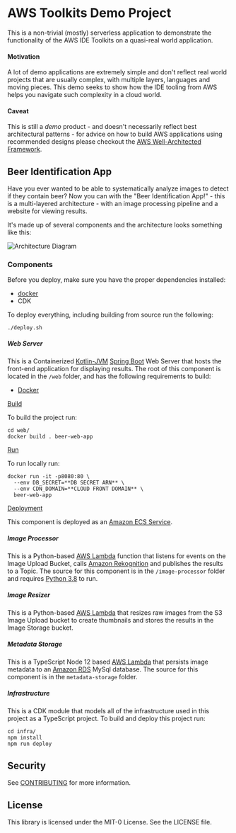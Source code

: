 # AWS Toolkits Demo Project

This is a non-trivial (mostly) serverless application to demonstrate the functionality of
the AWS IDE Toolkits on a quasi-real world application.

#### Motivation
A lot of demo applications are extremely simple and don't reflect real world projects that 
are usually complex, with multiple layers, languages and moving pieces. This demo seeks to 
show how the IDE tooling from AWS helps you navigate such complexity in a cloud world.

#### Caveat
This is still a *demo* product - and doesn't necessarily reflect best architectural patterns -
for advice on how to build AWS applications using recommended designs please checkout the
[AWS Well-Architected Framework](https://aws.amazon.com/architecture/well-architected).

## Beer Identification App

Have you ever wanted to be able to systematically analyze images to detect if they contain beer?
Now you can with the "Beer Identification App!" - this is a multi-layered architecture - with an image
processing pipeline and a website for viewing results.

It's made up of several components and the architecture looks something like this:

![Architecture Diagram](infra/design/BeerIdentificationApp.png)

### Components

Before you deploy, make sure you have the proper dependencies installed:

* [docker](https://docs.docker.com/engine/install/)
* CDK

To deploy everything, including building from source run the following:

```shell script
./deploy.sh
```



##### Web Server
This is a Containerized [Kotlin-JVM](https://kotlinlang.org/) [Spring Boot](https://spring.io/projects/spring-boot) Web Server that hosts the front-end application for displaying results.
The root of this component is located in the `/web` folder, and has the following requirements to build:

* [Docker](https://www.docker.com/)

<ins>Build</ins>

To build the project run:
```shell script
cd web/
docker build . beer-web-app
``` 

<ins>Run</ins>

To run locally run:
```shell script
docker run -it -p8080:80 \
  --env DB_SECRET=**DB SECRET ARN** \
  --env CDN_DOMAIN=**CLOUD FRONT DOMAIN** \
  beer-web-app
```          

<ins>Deployment</ins>

This component is deployed as an [Amazon ECS Service](https://aws.amazon.com/ecs).
                                                     
##### Image Processor
This is a Python-based [AWS Lambda](https://aws.amazon.com/lambda/) function that listens for events on the Image Upload Bucket, 
calls [Amazon Rekognition](https://aws.amazon.com/rekognition) and publishes the results to a Topic. The
source for this component is in the `/image-processor` folder and requires [Python 3.8](https://www.python.org/downloads/release/python-380/) to run.

##### Image Resizer
This is a Python-based [AWS Lambda](https://aws.amazon.com/lambda/) that resizes raw images from the S3 Image Upload bucket
to create thumbnails and stores the results in the Image Storage bucket.

##### Metadata Storage
This is a TypeScript Node 12 based [AWS Lambda](https://aws.amazon.com/lambda/) that persists image metadata to an
 [Amazon RDS](https://aws.amazon.com/rds/) MySql database. The source for this component is in the `metadata-storage` folder.
 
##### Infrastructure
This is a CDK module that models all of the infrastructure used in this project as a TypeScript project.
To build and deploy this project run:

```shell script
cd infra/
npm install
npm run deploy
```

## Security

See [CONTRIBUTING](CONTRIBUTING.md#security-issue-notifications) for more information.

## License

This library is licensed under the MIT-0 License. See the LICENSE file.
